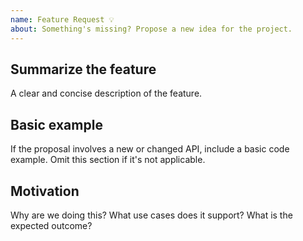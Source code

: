 ```yaml
---
name: Feature Request 💡
about: Something's missing? Propose a new idea for the project.
---
```


## Summarize the feature

A clear and concise description of the feature.

## Basic example

If the proposal involves a new or changed API, include a basic code example. Omit this section if it's not applicable.

## Motivation

Why are we doing this? What use cases does it support? What is the expected outcome?
